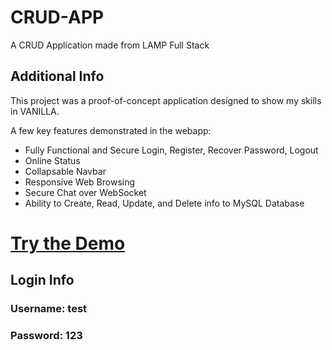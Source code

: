 # CRUD-APP

A CRUD Application made from LAMP Full Stack

## Additional Info

This project was a proof-of-concept application designed to show my skills in VANILLA.

A few key features demonstrated in the webapp:

- Fully Functional and Secure Login, Register, Recover Password, Logout
- Online Status
- Collapsable Navbar
- Responsive Web Browsing
- Secure Chat over WebSocket
- Ability to Create, Read, Update, and Delete info to MySQL Database

# [Try the Demo](https://www.jaimegonzalezjr.com/Projects/crud/login.php)
## Login Info
### Username: test
### Password: 123